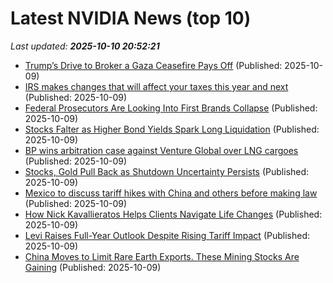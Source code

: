 # Latest NVIDIA News (top 10)
_Last updated: **2025-10-10 20:52:21**_

- [Trump’s Drive to Broker a Gaza Ceasefire Pays Off](https://biztoc.com/x/6e5cf2a03c348425) (Published: 2025-10-09)
- [IRS makes changes that will affect your taxes this year and next](https://biztoc.com/x/535f36eaad5d6bc4) (Published: 2025-10-09)
- [Federal Prosecutors Are Looking Into First Brands Collapse](https://biztoc.com/x/15c219ca26878d6f) (Published: 2025-10-09)
- [Stocks Falter as Higher Bond Yields Spark Long Liquidation](https://biztoc.com/x/fef57ee8593630c9) (Published: 2025-10-09)
- [BP wins arbitration case against Venture Global over LNG cargoes](https://biztoc.com/x/d1cf726dff27686e) (Published: 2025-10-09)
- [Stocks, Gold Pull Back as Shutdown Uncertainty Persists](https://biztoc.com/x/cfd3c1e2fcb43dec) (Published: 2025-10-09)
- [Mexico to discuss tariff hikes with China and others before making law](https://biztoc.com/x/2e9884f78a77124b) (Published: 2025-10-09)
- [How Nick Kavallieratos Helps Clients Navigate Life Changes](https://biztoc.com/x/8a911362a1e3a911) (Published: 2025-10-09)
- [Levi Raises Full-Year Outlook Despite Rising Tariff Impact](https://biztoc.com/x/2c789783754e30fa) (Published: 2025-10-09)
- [China Moves to Limit Rare Earth Exports. These Mining Stocks Are Gaining](https://biztoc.com/x/093a2ca8c153f036) (Published: 2025-10-09)
